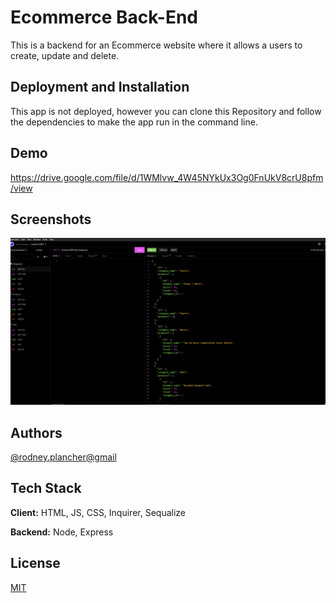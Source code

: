 # Ecommerce Back-End

This is a backend for an Ecommerce website where it allows a users to create, update and delete.


## Deployment and Installation 

This app is not deployed, however you can clone this Repository and 
follow the dependencies to make the app run in the command line.
## Demo
https://drive.google.com/file/d/1WMlvw_4W45NYkUx3Og0FnUkV8crU8pfm/view
## Screenshots

![App Screenshot](./Develop/assets/image/Screenshot%202022-04-12%20234641.png)


## Authors

[@rodney.plancher@gmail](https://www.github.com/rodney1100)


## Tech Stack

**Client:** HTML, JS, CSS, Inquirer, Sequalize

**Backend:** Node, Express


## License

[MIT](https://choosealicense.com/licenses/mit/)

